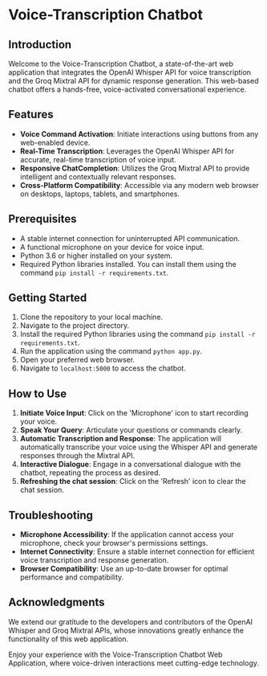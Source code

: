 # Voice-Transcription Chatbot

## Introduction

Welcome to the Voice-Transcription Chatbot, a state-of-the-art web application that integrates the OpenAI Whisper API for voice transcription and the Groq Mixtral API for dynamic response generation. This web-based chatbot offers a hands-free, voice-activated conversational experience.

## Features

- **Voice Command Activation**: Initiate interactions using buttons from any web-enabled device.
- **Real-Time Transcription**: Leverages the OpenAI Whisper API for accurate, real-time transcription of voice input.
- **Responsive ChatCompletion**: Utilizes the Groq Mixtral API to provide intelligent and contextually relevant responses.
- **Cross-Platform Compatibility**: Accessible via any modern web browser on desktops, laptops, tablets, and smartphones.

## Prerequisites

- A stable internet connection for uninterrupted API communication.
- A functional microphone on your device for voice input.
- Python 3.6 or higher installed on your system.
- Required Python libraries installed. You can install them using the command `pip install -r requirements.txt`.

## Getting Started

1. Clone the repository to your local machine.
2. Navigate to the project directory.
3. Install the required Python libraries using the command `pip install -r requirements.txt`.
4. Run the application using the command `python app.py`.
5. Open your preferred web browser.
6. Navigate to `localhost:5000` to access the chatbot.

## How to Use

1. **Initiate Voice Input**: Click on the 'Microphone' icon to start recording your voice.
2. **Speak Your Query**: Articulate your questions or commands clearly.
3. **Automatic Transcription and Response**: The application will automatically transcribe your voice using the Whisper API and generate responses through the Mixtral API.
4. **Interactive Dialogue**: Engage in a conversational dialogue with the chatbot, repeating the process as desired.
5. **Refreshing the chat session**: Click on the 'Refresh' icon to clear the chat session.

## Troubleshooting

- **Microphone Accessibility**: If the application cannot access your microphone, check your browser's permissions settings.
- **Internet Connectivity**: Ensure a stable internet connection for efficient voice transcription and response generation.
- **Browser Compatibility**: Use an up-to-date browser for optimal performance and compatibility.

## Acknowledgments

We extend our gratitude to the developers and contributors of the OpenAI Whisper and Groq Mixtral APIs, whose innovations greatly enhance the functionality of this web application.

Enjoy your experience with the Voice-Transcription Chatbot Web Application, where voice-driven interactions meet cutting-edge technology.
